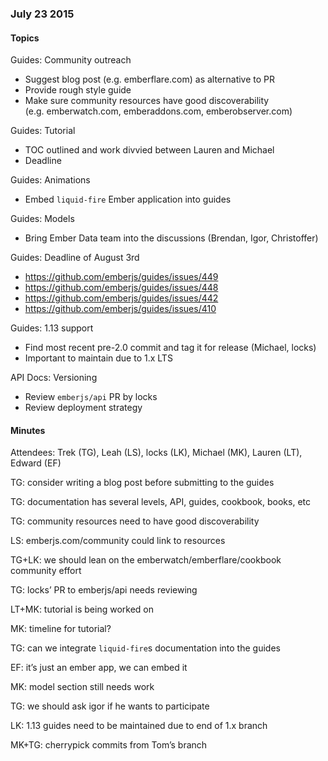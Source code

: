 ### July 23 2015

#### Topics

Guides: Community outreach

-   Suggest blog post (e.g. emberflare.com) as alternative to PR
-   Provide rough style guide
-   Make sure community resources have good discoverability (e.g. emberwatch.com, emberaddons.com, emberobserver.com)

Guides: Tutorial

-   TOC outlined and work divvied between Lauren and Michael
-   Deadline

Guides: Animations

-   Embed `liquid-fire` Ember application into guides

Guides: Models

-   Bring Ember Data team into the discussions (Brendan, Igor, Christoffer)

Guides: Deadline of August 3rd

-   https://github.com/emberjs/guides/issues/449
-   https://github.com/emberjs/guides/issues/448
-   https://github.com/emberjs/guides/issues/442
-   https://github.com/emberjs/guides/issues/410

Guides: 1.13 support

-   Find most recent pre-2.0 commit and tag it for release (Michael, locks)
-   Important to maintain due to 1.x LTS

API Docs: Versioning

-   Review `emberjs/api` PR by locks
-   Review deployment strategy

#### Minutes

Attendees: Trek (TG), Leah (LS), locks (LK), Michael (MK), Lauren (LT), Edward (EF)

TG: consider writing a blog post before submitting to the guides

TG: documentation has several levels, API, guides, cookbook, books, etc

TG: community resources need to have good discoverability

LS: emberjs.com/community could link to resources

TG+LK: we should lean on the emberwatch/emberflare/cookbook community effort

TG: locks’ PR to emberjs/api needs reviewing

LT+MK: tutorial is being worked on

MK: timeline for tutorial?

TG: can we integrate `liquid-fire`s documentation into the guides

EF: it’s just an ember app, we can embed it

MK: model section still needs work

TG: we should ask igor if he wants to participate

LK: 1.13 guides need to be maintained due to end of 1.x branch

MK+TG: cherrypick commits from Tom’s branch

